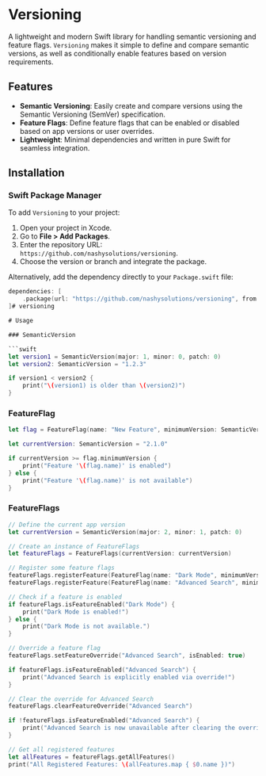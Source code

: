 # Versioning

A lightweight and modern Swift library for handling semantic versioning and feature flags. `Versioning` makes it simple to define and compare semantic versions, as well as conditionally enable features based on version requirements.

## Features

- **Semantic Versioning**: Easily create and compare versions using the Semantic Versioning (SemVer) specification.
- **Feature Flags**: Define feature flags that can be enabled or disabled based on app versions or user overrides.
- **Lightweight**: Minimal dependencies and written in pure Swift for seamless integration.

## Installation

### Swift Package Manager

To add `Versioning` to your project:

1. Open your project in Xcode.
2. Go to **File > Add Packages**.
3. Enter the repository URL: `https://github.com/nashysolutions/versioning`.
4. Choose the version or branch and integrate the package.

Alternatively, add the dependency directly to your `Package.swift` file:

```swift
dependencies: [
    .package(url: "https://github.com/nashysolutions/versioning", from: "1.0.0")
]# versioning

# Usage

### SemanticVersion

```swift
let version1 = SemanticVersion(major: 1, minor: 0, patch: 0)
let version2: SemanticVersion = "1.2.3"

if version1 < version2 {
    print("\(version1) is older than \(version2)")
}
```

### FeatureFlag

```swift
let flag = FeatureFlag(name: "New Feature", minimumVersion: SemanticVersion(major: 2, minor: 0))

let currentVersion: SemanticVersion = "2.1.0"

if currentVersion >= flag.minimumVersion {
    print("Feature '\(flag.name)' is enabled")
} else {
    print("Feature '\(flag.name)' is not available")
}
```

### FeatureFlags

```swift
// Define the current app version
let currentVersion = SemanticVersion(major: 2, minor: 1, patch: 0)

// Create an instance of FeatureFlags
let featureFlags = FeatureFlags(currentVersion: currentVersion)

// Register some feature flags
featureFlags.registerFeature(FeatureFlag(name: "Dark Mode", minimumVersion: SemanticVersion(major: 2, minor: 0)))
featureFlags.registerFeature(FeatureFlag(name: "Advanced Search", minimumVersion: SemanticVersion(major: 3, minor: 0)))

// Check if a feature is enabled
if featureFlags.isFeatureEnabled("Dark Mode") {
    print("Dark Mode is enabled!")
} else {
    print("Dark Mode is not available.")
}

// Override a feature flag
featureFlags.setFeatureOverride("Advanced Search", isEnabled: true)

if featureFlags.isFeatureEnabled("Advanced Search") {
    print("Advanced Search is explicitly enabled via override!")
}

// Clear the override for Advanced Search
featureFlags.clearFeatureOverride("Advanced Search")

if !featureFlags.isFeatureEnabled("Advanced Search") {
    print("Advanced Search is now unavailable after clearing the override.")
}

// Get all registered features
let allFeatures = featureFlags.getAllFeatures()
print("All Registered Features: \(allFeatures.map { $0.name })")
```
